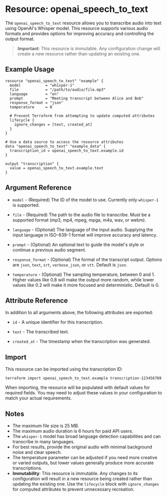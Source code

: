 # Resource: openai_speech_to_text

The `openai_speech_to_text` resource allows you to transcribe audio into text using OpenAI's Whisper model. This resource supports various audio formats and provides options for improving accuracy and controlling the output format.

> **Important**: This resource is immutable. Any configuration change will create a new resource rather than updating an existing one.

## Example Usage

```hcl
resource "openai_speech_to_text" "example" {
  model           = "whisper-1"
  file            = "/path/to/audio/file.mp3"
  language        = "en"
  prompt          = "Meeting transcript between Alice and Bob"
  response_format = "json"
  temperature     = 0
  
  # Prevent Terraform from attempting to update computed attributes
  lifecycle {
    ignore_changes = [text, created_at]
  }
}

# Use a data source to access the resource attributes
data "openai_speech_to_text" "example_data" {
  transcription_id = openai_speech_to_text.example.id
}

output "transcription" {
  value = openai_speech_to_text.example.text
}
```

## Argument Reference

* `model` - (Required) The ID of the model to use. Currently only `whisper-1` is supported.

* `file` - (Required) The path to the audio file to transcribe. Must be a supported format (mp3, mp4, mpeg, mpga, m4a, wav, or webm).

* `language` - (Optional) The language of the input audio. Supplying the input language in ISO-639-1 format will improve accuracy and latency.

* `prompt` - (Optional) An optional text to guide the model's style or continue a previous audio segment.

* `response_format` - (Optional) The format of the transcript output. Options are `json`, `text`, `srt`, `verbose_json`, or `vtt`. Default is `json`.

* `temperature` - (Optional) The sampling temperature, between 0 and 1. Higher values like 0.8 will make the output more random, while lower values like 0.2 will make it more focused and deterministic. Default is 0.

## Attribute Reference

In addition to all arguments above, the following attributes are exported:

* `id` - A unique identifier for this transcription.

* `text` - The transcribed text.

* `created_at` - The timestamp when the transcription was generated.

## Import

This resource can be imported using the transcription ID:

```shell
terraform import openai_speech_to_text.example transcription-123456789
```

When importing, the resource will be populated with default values for required fields. You may need to adjust these values in your configuration to match your actual requirements.

## Notes

* The maximum file size is 25 MB.
* The maximum audio duration is 6 hours for paid API users.
* The `whisper-1` model has broad language detection capabilities and can transcribe in many languages.
* For best results, provide the original audio with minimal background noise and clear speech.
* The temperature parameter can be adjusted if you need more creative or varied outputs, but lower values generally produce more accurate transcriptions.
* **Immutability**: This resource is immutable. Any changes to its configuration will result in a new resource being created rather than updating the existing one. Use the `lifecycle` block with `ignore_changes` for computed attributes to prevent unnecessary recreation. 